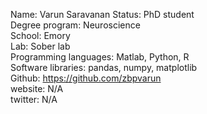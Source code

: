 Name: Varun Saravanan
Status: PhD student  
Degree program: Neuroscience  
School: Emory  
Lab: Sober lab  
Programming languages: Matlab, Python, R  
Software libraries: pandas, numpy, matplotlib  
Github: https://github.com/zbpvarun  
website: N/A  
twitter: N/A  

